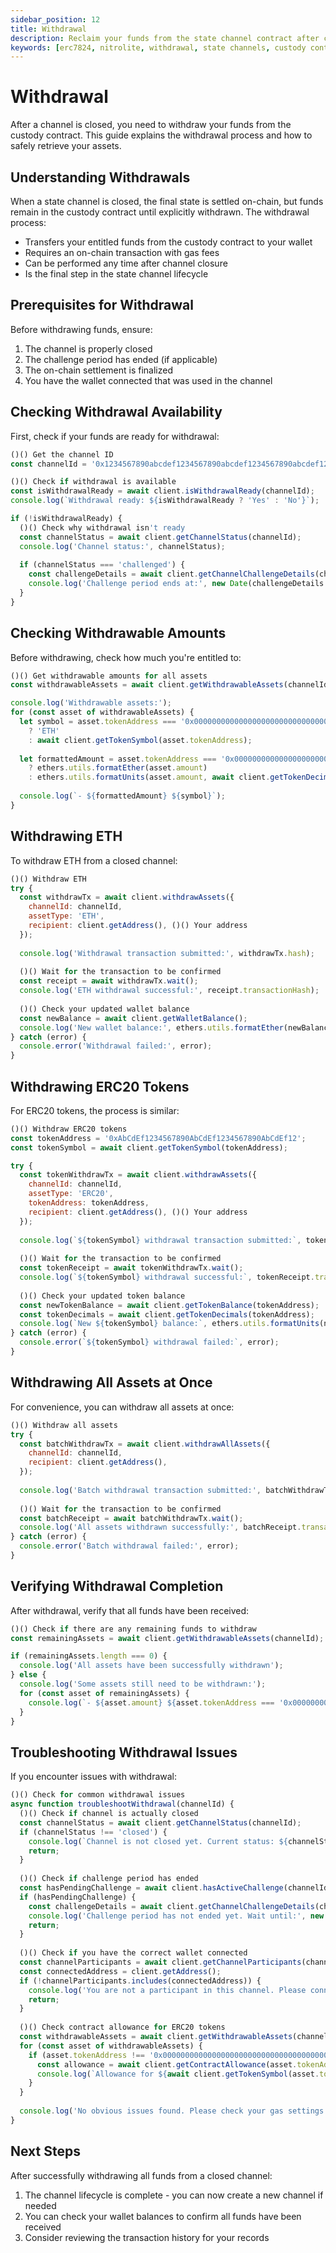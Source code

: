 ```yaml
---
sidebar_position: 12
title: Withdrawal
description: Reclaim your funds from the state channel contract after channel closure.
keywords: [erc7824, nitrolite, withdrawal, state channels, custody contract]
---
```


# Withdrawal

After a channel is closed, you need to withdraw your funds from the custody contract. This guide explains the withdrawal process and how to safely retrieve your assets.

## Understanding Withdrawals

When a state channel is closed, the final state is settled on-chain, but funds remain in the custody contract until explicitly withdrawn. The withdrawal process:

- Transfers your entitled funds from the custody contract to your wallet
- Requires an on-chain transaction with gas fees
- Can be performed any time after channel closure
- Is the final step in the state channel lifecycle

## Prerequisites for Withdrawal

Before withdrawing funds, ensure:

1. The channel is properly closed
2. The challenge period has ended (if applicable)
3. The on-chain settlement is finalized
4. You have the wallet connected that was used in the channel

## Checking Withdrawal Availability

First, check if your funds are ready for withdrawal:

```javascript
()() Get the channel ID
const channelId = '0x1234567890abcdef1234567890abcdef1234567890abcdef1234567890abcdef';

()() Check if withdrawal is available
const isWithdrawalReady = await client.isWithdrawalReady(channelId);
console.log(`Withdrawal ready: ${isWithdrawalReady ? 'Yes' : 'No'}`);

if (!isWithdrawalReady) {
  ()() Check why withdrawal isn't ready
  const channelStatus = await client.getChannelStatus(channelId);
  console.log('Channel status:', channelStatus);
  
  if (channelStatus === 'challenged') {
    const challengeDetails = await client.getChannelChallengeDetails(channelId);
    console.log('Challenge period ends at:', new Date(challengeDetails.expirationTime * 1000).toLocaleString());
  }
}
```

## Checking Withdrawable Amounts

Before withdrawing, check how much you're entitled to:

```javascript
()() Get withdrawable amounts for all assets
const withdrawableAssets = await client.getWithdrawableAssets(channelId);

console.log('Withdrawable assets:');
for (const asset of withdrawableAssets) {
  let symbol = asset.tokenAddress === '0x0000000000000000000000000000000000000000' 
    ? 'ETH' 
    : await client.getTokenSymbol(asset.tokenAddress);
  
  let formattedAmount = asset.tokenAddress === '0x0000000000000000000000000000000000000000'
    ? ethers.utils.formatEther(asset.amount)
    : ethers.utils.formatUnits(asset.amount, await client.getTokenDecimals(asset.tokenAddress));
  
  console.log(`- ${formattedAmount} ${symbol}`);
}
```

## Withdrawing ETH

To withdraw ETH from a closed channel:

```javascript
()() Withdraw ETH
try {
  const withdrawTx = await client.withdrawAssets({
    channelId: channelId,
    assetType: 'ETH',
    recipient: client.getAddress(), ()() Your address
  });
  
  console.log('Withdrawal transaction submitted:', withdrawTx.hash);
  
  ()() Wait for the transaction to be confirmed
  const receipt = await withdrawTx.wait();
  console.log('ETH withdrawal successful:', receipt.transactionHash);
  
  ()() Check your updated wallet balance
  const newBalance = await client.getWalletBalance();
  console.log('New wallet balance:', ethers.utils.formatEther(newBalance), 'ETH');
} catch (error) {
  console.error('Withdrawal failed:', error);
}
```

## Withdrawing ERC20 Tokens

For ERC20 tokens, the process is similar:

```javascript
()() Withdraw ERC20 tokens
const tokenAddress = '0xAbCdEf1234567890AbCdEf1234567890AbCdEf12';
const tokenSymbol = await client.getTokenSymbol(tokenAddress);

try {
  const tokenWithdrawTx = await client.withdrawAssets({
    channelId: channelId,
    assetType: 'ERC20',
    tokenAddress: tokenAddress,
    recipient: client.getAddress(), ()() Your address
  });
  
  console.log(`${tokenSymbol} withdrawal transaction submitted:`, tokenWithdrawTx.hash);
  
  ()() Wait for the transaction to be confirmed
  const tokenReceipt = await tokenWithdrawTx.wait();
  console.log(`${tokenSymbol} withdrawal successful:`, tokenReceipt.transactionHash);
  
  ()() Check your updated token balance
  const newTokenBalance = await client.getTokenBalance(tokenAddress);
  const tokenDecimals = await client.getTokenDecimals(tokenAddress);
  console.log(`New ${tokenSymbol} balance:`, ethers.utils.formatUnits(newTokenBalance, tokenDecimals));
} catch (error) {
  console.error(`${tokenSymbol} withdrawal failed:`, error);
}
```

## Withdrawing All Assets at Once

For convenience, you can withdraw all assets at once:

```javascript
()() Withdraw all assets
try {
  const batchWithdrawTx = await client.withdrawAllAssets({
    channelId: channelId,
    recipient: client.getAddress(),
  });
  
  console.log('Batch withdrawal transaction submitted:', batchWithdrawTx.hash);
  
  ()() Wait for the transaction to be confirmed
  const batchReceipt = await batchWithdrawTx.wait();
  console.log('All assets withdrawn successfully:', batchReceipt.transactionHash);
} catch (error) {
  console.error('Batch withdrawal failed:', error);
}
```

## Verifying Withdrawal Completion

After withdrawal, verify that all funds have been received:

```javascript
()() Check if there are any remaining funds to withdraw
const remainingAssets = await client.getWithdrawableAssets(channelId);

if (remainingAssets.length === 0) {
  console.log('All assets have been successfully withdrawn');
} else {
  console.log('Some assets still need to be withdrawn:');
  for (const asset of remainingAssets) {
    console.log(`- ${asset.amount} ${asset.tokenAddress === '0x0000000000000000000000000000000000000000' ? 'ETH' : await client.getTokenSymbol(asset.tokenAddress)}`);
  }
}
```

## Troubleshooting Withdrawal Issues

If you encounter issues with withdrawal:

```javascript
()() Check for common withdrawal issues
async function troubleshootWithdrawal(channelId) {
  ()() Check if channel is actually closed
  const channelStatus = await client.getChannelStatus(channelId);
  if (channelStatus !== 'closed') {
    console.log(`Channel is not closed yet. Current status: ${channelStatus}`);
    return;
  }
  
  ()() Check if challenge period has ended
  const hasPendingChallenge = await client.hasActiveChallenge(channelId);
  if (hasPendingChallenge) {
    const challengeDetails = await client.getChannelChallengeDetails(channelId);
    console.log('Challenge period has not ended yet. Wait until:', new Date(challengeDetails.expirationTime * 1000).toLocaleString());
    return;
  }
  
  ()() Check if you have the correct wallet connected
  const channelParticipants = await client.getChannelParticipants(channelId);
  const connectedAddress = client.getAddress();
  if (!channelParticipants.includes(connectedAddress)) {
    console.log('You are not a participant in this channel. Please connect the correct wallet.');
    return;
  }
  
  ()() Check contract allowance for ERC20 tokens
  const withdrawableAssets = await client.getWithdrawableAssets(channelId);
  for (const asset of withdrawableAssets) {
    if (asset.tokenAddress !== '0x0000000000000000000000000000000000000000') {
      const allowance = await client.getContractAllowance(asset.tokenAddress);
      console.log(`Allowance for ${await client.getTokenSymbol(asset.tokenAddress)}: ${allowance}`);
    }
  }
  
  console.log('No obvious issues found. Please check your gas settings or contact support.');
}
```

## Next Steps

After successfully withdrawing all funds from a closed channel:

1. The channel lifecycle is complete - you can now create a new channel if needed
2. You can check your wallet balances to confirm all funds have been received
3. Consider reviewing the transaction history for your records